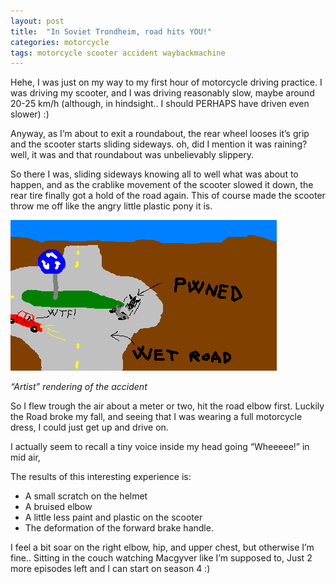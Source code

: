 ```yaml
---
layout: post
title:  "In Soviet Trondheim, road hits YOU!"
categories: motorcycle
tags: motorcycle scooter accident waybackmachine
---
```

Hehe, I was just on my way to my first hour of motorcycle driving practice. I was driving my scooter, and I was driving reasonably slow, maybe  around 20-25 km/h (although, in hindsight.. I should PERHAPS have driven even slower) :)

Anyway, as I’m about to exit a roundabout, the rear wheel looses it’s grip and the scooter starts sliding sideways. oh, did I mention it was raining? well, it was and that roundabout was unbelievably slippery.

So there I was, sliding sideways knowing all to well what was about to happen, and as the crablike movement of the scooter slowed it down, the rear tire finally got a hold of the road again. This of course made the scooter throw me off like the angry little plastic pony it is.

![scooter accident](/images/2008-scooter-accident.png)

*“Artist” rendering of the accident*

So I flew trough the air about a meter or two, hit the road elbow first.  Luckily the Road broke my fall, and seeing that I was wearing a full motorcycle dress, I could just get up and drive on.

I actually seem to recall a tiny voice inside my head going “Wheeeee!” in mid air,

The results of this interesting experience is:

* A small scratch on the helmet
* A bruised elbow
* A little less paint and plastic on the scooter
* The deformation of the forward brake handle.

I feel a bit soar on the right elbow, hip, and upper chest, but otherwise I’m fine.. Sitting in the couch watching Macgyver like I’m supposed to, Just 2 more episodes left and I can start on season 4 :)
